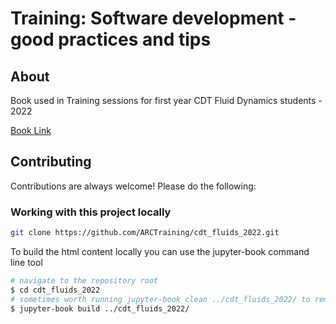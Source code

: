 # Training: Software development - good practices and tips

## About

Book used in Training sessions for first year CDT Fluid Dynamics students - 2022

[Book Link](https://arctraining.github.io/cdt_fluids_2022/)

## Contributing

Contributions are always welcome! Please do the following:

### Working with this project locally

```bash
git clone https://github.com/ARCTraining/cdt_fluids_2022.git
```

To build the html content locally you can use the jupyter-book command line tool

```bash
# navigate to the repository root
$ cd cdt_fluids_2022
# sometimes worth running jupyter-book clean ../cdt_fluids_2022/ to remove old files
$ jupyter-book build ../cdt_fluids_2022/
```
